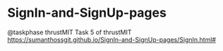 # SignIn-and-SignUp-pages
@taskphase thrustMIT
Task 5 of thrustMIT 
https://sumanthossgit.github.io/SignIn-and-SignUp-pages/SignIn.html#

